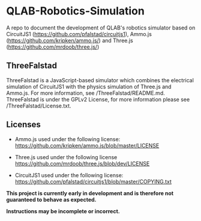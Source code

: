 # QLAB-Robotics-Simulation
A repo to document the development of QLAB's robotics simulator based on CircuitJS1 (https://github.com/pfalstad/circuitjs1), Ammo.js (https://github.com/kripken/ammo.js/) and Three.js (https://github.com/mrdoob/three.js/)

## ThreeFalstad
ThreeFalstad is a JavaScript-based simulator which combines the electrical simulation of CircuitJS1 with the physics simulation of Three.js and Ammo.js.  For more information, see /ThreeFalstad/README.md.  ThreeFalstad is under the GPLv2 License, for more information please see /ThreeFalstad/License.txt.

## Licenses
- Ammo.js used under the following license: https://github.com/kripken/ammo.js/blob/master/LICENSE

- Three.js used under the following license https://github.com/mrdoob/three.js/blob/dev/LICENSE

- CircuitJS1 used under the following license: https://github.com/pfalstad/circuitjs1/blob/master/COPYING.txt

**This project is currently early in development and is therefore not guaranteed to behave as expected.**

**Instructions may be incomplete or incorrect.**
